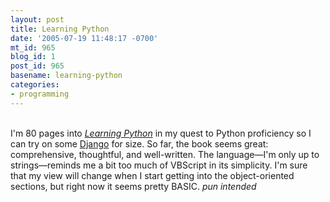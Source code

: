 ```yaml
---
layout: post
title: Learning Python
date: '2005-07-19 11:48:17 -0700'
mt_id: 965
blog_id: 1
post_id: 965
basename: learning-python
categories:
- programming
---
```

<br />I'm 80 pages into <a href="http://www.amazon.com/exec/obidos/ASIN/0596002815/bbrown-20/ref=nosim/"><cite>Learning Python</cite></a> in my quest to Python proficiency so I can try on some <a href="http://www.djangoproject.com/">Django</a> for size. So far, the book seems great: comprehensive, thoughtful, and well-written. The language&#x2014;I'm only up to strings&#x2014;reminds me a bit too much of VBScript in its simplicity. I'm sure that my view will change when I start getting into the object-oriented sections, but right now it seems pretty BASIC. *pun intended*<br /><br /><br />
